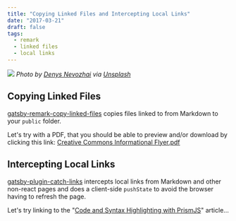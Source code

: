 ```yaml
---
title: "Copying Linked Files and Intercepting Local Links"
date: "2017-03-21"
draft: false
tags:
  - remark
  - linked files
  - local links
---
```

![](denys-nevozhai-184452.jpg)
*Photo by [Denys Nevozhai](https://unsplash.com/@dnevozhai) via [Unsplash](https://unsplash.com/@dnevozhai?photo=DlnK1KOREds)*

## Copying Linked Files

[gatsby-remark-copy-linked-files][1] copies files linked to from Markdown to
your `public` folder.

Let's try with a PDF, that you should be able to preview and/or download by
clicking this link: [Creative Commons Informational Flyer.pdf](Creativecommons-informational-flyer_eng.pdf)

## Intercepting Local Links

[gatsby-plugin-catch-links][2] intercepts local links from Markdown and other
non-react pages and does a client-side `pushState` to avoid the browser having
to refresh the page.

Let's try linking to the "[Code and Syntax Highlighting with PrismJS](/code-and-syntax-highlighting/)" article…

[1]: https://www.gatsbyjs.org/docs/packages/gatsby-remark-copy-linked-files/
[2]: https://www.gatsbyjs.org/docs/packages/gatsby-plugin-catch-links/
